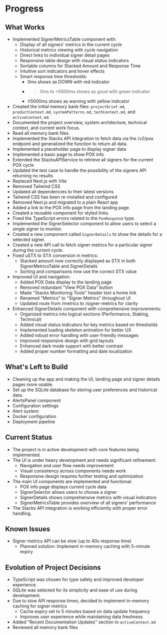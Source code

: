 # Progress

## What Works
- Implemented SignerMetricsTable component with:
  - Display of all signers' metrics in the current cycle
  - Historical metrics viewing with cycle navigation
  - Direct links to individual signer detail pages
  - Responsive table design with visual status indicators
  - Sortable columns for Stacked Amount and Response Time
  - Intuitive sort indicators and hover effects
  - Smart response time thresholds:
    - 0ms shows as DOWN with red indicator
    - >0ms to <5000ms shows as good with green indicator
    - ≥5000ms shows as warning with yellow indicator
- Created the initial memory bank files: `projectbrief.md`, `productContext.md`, `systemPatterns.md`, `techContext.md`, and `activeContext.md`.
- Documented the project overview, system architecture, technical context, and current work focus.
- Read all memory bank files.
- Implemented the Stacks API integration to fetch data via the /v2/pox endpoint and generalized the function to return all data.
- Implemented a placeholder page to display signer data
- Implemented a basic page to show POX info
- Extended the StacksAPIService to retrieve all signers for the current POX cycle
- Updated the test case to handle the possibility of the signers API returning no results
- Replaced Next.js with Vite
- Removed Tailwind CSS
- Updated all dependencies to their latest versions
- Tailwind CSS has been re-installed and configured
- Removed Next.js and migrated to a plain React app
- Added a link to the POX info page from the landing page.
- Created a reusable component for styled links.
- Fixed the TypeScript errors related to the `PoxResponse` type.
- Implemented the SignerSelector component to allow users to select a single signer to monitor.
- Created a new component called `SignerDetails` to show the details for a selected signer.
- Created a new API call to fetch signer metrics for a particular signer during the current cycle.
- Fixed uSTX to STX conversion in metrics:
  - Stacked amount now correctly displayed as STX in both SignerMetricsTable and SignerDetails
  - Sorting and comparisons now use the correct STX value
- Improved UI and navigation:
  - Added POX Data display to the landing page
  - Removed redundant "View POX Data" button
  - Made "Stacks Monitoring Tools" header text a home link
  - Renamed "Metrics" to "Signer Metrics" throughout UI
  - Updated route from /metrics to /signer-metrics for clarity
- Enhanced SignerDetails component with comprehensive improvements:
  - Organized metrics into logical sections (Performance, Staking, Technical)
  - Added visual status indicators for key metrics based on thresholds
  - Implemented loading skeleton animation for better UX
  - Added robust error handling with user-friendly messages
  - Improved responsive design with grid layouts
  - Enhanced dark mode support with better contrast
  - Added proper number formatting and date localization

## What's Left to Build
- Cleaning up the app and making the UI, landing page and signer details pages more usable.
- Set up the SQLite database for storing user preferences and historical data.
- AlertsPanel component
- Configuration settings
- Alert system
- Docker configuration
- Deployment pipeline

## Current Status
- The project is in active development with core features being implemented.
- The UI is under heavy development and needs significant refinement:
  - Navigation and user flow needs improvement
  - Visual consistency across components needs work
  - Responsive design requires further testing and optimization
- The main UI components are implemented and functional:
  - POX info page displays current cycle data
  - SignerSelector allows users to choose a signer
  - SignerDetails shows comprehensive metrics with visual indicators
  - SignerMetricsTable provides overview of all signers' performance
- The Stacks API integration is working efficiently with proper error handling.

## Known Issues
- Signer metrics API can be slow (up to 40s response time)
  - Planned solution: Implement in-memory caching with 5-minute expiry

## Evolution of Project Decisions
- TypeScript was chosen for type safety and improved developer experience.
- SQLite was selected for its simplicity and ease of use during development.
- Due to slow API response times, decided to implement in-memory caching for signer metrics
  - Cache expiry set to 5 minutes based on data update frequency
  - Improves user experience while maintaining data freshness
- Added "Recent Documentation Updates" section to `activeContext.md`
- Reviewed all memory bank files
